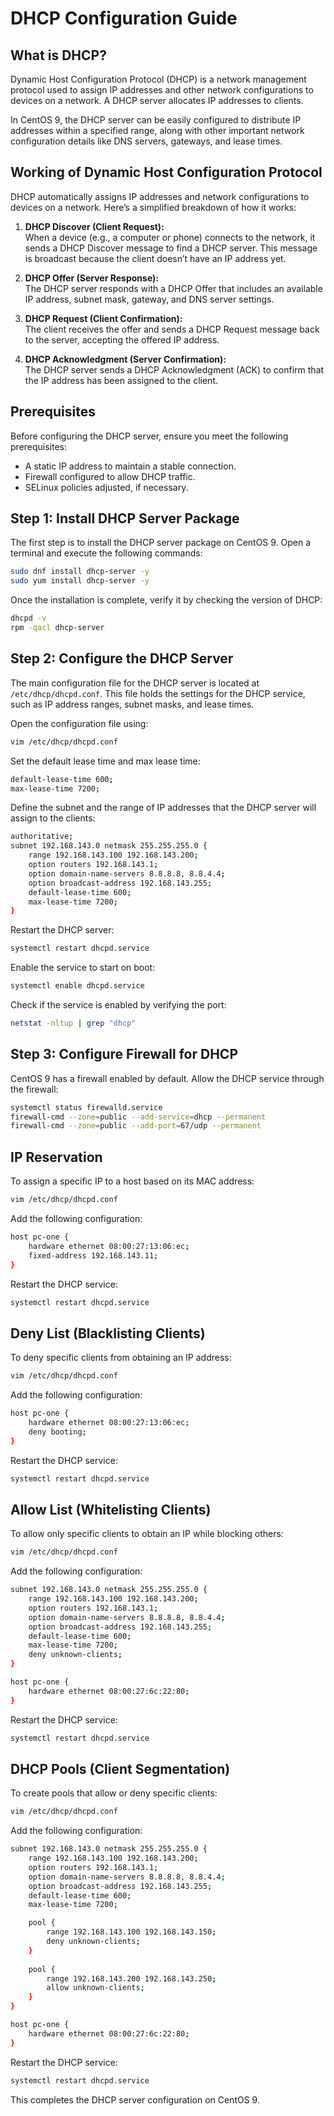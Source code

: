 # DHCP Configuration Guide

## What is DHCP?

Dynamic Host Configuration Protocol (DHCP) is a network management protocol used to assign IP addresses and other network configurations to devices on a network. A DHCP server allocates IP addresses to clients.

In CentOS 9, the DHCP server can be easily configured to distribute IP addresses within a specified range, along with other important network configuration details like DNS servers, gateways, and lease times.

## Working of Dynamic Host Configuration Protocol

DHCP automatically assigns IP addresses and network configurations to devices on a network. Here’s a simplified breakdown of how it works:

1. **DHCP Discover (Client Request):**  
   When a device (e.g., a computer or phone) connects to the network, it sends a DHCP Discover message to find a DHCP server. This message is broadcast because the client doesn’t have an IP address yet.

2. **DHCP Offer (Server Response):**  
   The DHCP server responds with a DHCP Offer that includes an available IP address, subnet mask, gateway, and DNS server settings.

3. **DHCP Request (Client Confirmation):**  
   The client receives the offer and sends a DHCP Request message back to the server, accepting the offered IP address.

4. **DHCP Acknowledgment (Server Confirmation):**  
   The DHCP server sends a DHCP Acknowledgment (ACK) to confirm that the IP address has been assigned to the client.

## Prerequisites

Before configuring the DHCP server, ensure you meet the following prerequisites:

- A static IP address to maintain a stable connection.
- Firewall configured to allow DHCP traffic.
- SELinux policies adjusted, if necessary.

## Step 1: Install DHCP Server Package

The first step is to install the DHCP server package on CentOS 9. Open a terminal and execute the following commands:

```sh
sudo dnf install dhcp-server -y
sudo yum install dhcp-server -y
```

Once the installation is complete, verify it by checking the version of DHCP:

```sh
dhcpd -v
rpm -qacl dhcp-server
```

## Step 2: Configure the DHCP Server

The main configuration file for the DHCP server is located at `/etc/dhcp/dhcpd.conf`. This file holds the settings for the DHCP service, such as IP address ranges, subnet masks, and lease times.

Open the configuration file using:

```sh
vim /etc/dhcp/dhcpd.conf
```

Set the default lease time and max lease time:

```sh
default-lease-time 600;
max-lease-time 7200;
```

Define the subnet and the range of IP addresses that the DHCP server will assign to the clients:

```sh
authoritative;
subnet 192.168.143.0 netmask 255.255.255.0 {
    range 192.168.143.100 192.168.143.200;
    option routers 192.168.143.1;
    option domain-name-servers 8.8.8.8, 8.8.4.4;
    option broadcast-address 192.168.143.255;
    default-lease-time 600;
    max-lease-time 7200;
}
```

Restart the DHCP server:

```sh
systemctl restart dhcpd.service
```

Enable the service to start on boot:

```sh
systemctl enable dhcpd.service
```

Check if the service is enabled by verifying the port:

```sh
netstat -nltup | grep "dhcp"
```

## Step 3: Configure Firewall for DHCP

CentOS 9 has a firewall enabled by default. Allow the DHCP service through the firewall:

```sh
systemctl status firewalld.service
firewall-cmd --zone=public --add-service=dhcp --permanent
firewall-cmd --zone=public --add-port=67/udp --permanent
```

## IP Reservation

To assign a specific IP to a host based on its MAC address:

```sh
vim /etc/dhcp/dhcpd.conf
```

Add the following configuration:

```sh
host pc-one {
    hardware ethernet 08:00:27:13:06:ec;
    fixed-address 192.168.143.11;
}
```

Restart the DHCP service:

```sh
systemctl restart dhcpd.service
```

## Deny List (Blacklisting Clients)

To deny specific clients from obtaining an IP address:

```sh
vim /etc/dhcp/dhcpd.conf
```

Add the following configuration:

```sh
host pc-one {
    hardware ethernet 08:00:27:13:06:ec;
    deny booting;
}
```

Restart the DHCP service:

```sh
systemctl restart dhcpd.service
```

## Allow List (Whitelisting Clients)

To allow only specific clients to obtain an IP while blocking others:

```sh
vim /etc/dhcp/dhcpd.conf
```

Add the following configuration:

```sh
subnet 192.168.143.0 netmask 255.255.255.0 {
    range 192.168.143.100 192.168.143.200;
    option routers 192.168.143.1;
    option domain-name-servers 8.8.8.8, 8.8.4.4;
    option broadcast-address 192.168.143.255;
    default-lease-time 600;
    max-lease-time 7200;
    deny unknown-clients;
}

host pc-one {
    hardware ethernet 08:00:27:6c:22:80;
}
```

Restart the DHCP service:

```sh
systemctl restart dhcpd.service
```

## DHCP Pools (Client Segmentation)

To create pools that allow or deny specific clients:

```sh
vim /etc/dhcp/dhcpd.conf
```

Add the following configuration:

```sh
subnet 192.168.143.0 netmask 255.255.255.0 {
    range 192.168.143.100 192.168.143.200;
    option routers 192.168.143.1;
    option domain-name-servers 8.8.8.8, 8.8.4.4;
    option broadcast-address 192.168.143.255;
    default-lease-time 600;
    max-lease-time 7200;

    pool {
        range 192.168.143.100 192.168.143.150;
        deny unknown-clients;
    }
    
    pool {
        range 192.168.143.200 192.168.143.250;
        allow unknown-clients;
    }
}

host pc-one {
    hardware ethernet 08:00:27:6c:22:80;
}
```

Restart the DHCP service:

```sh
systemctl restart dhcpd.service
```

This completes the DHCP server configuration on CentOS 9.

